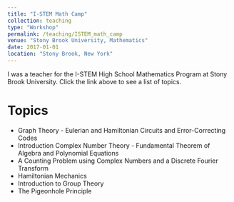```yaml
---
title: "I-STEM Math Camp"
collection: teaching
type: "Workshop"
permalink: /teaching/ISTEM_math_camp
venue: "Stony Brook University, Mathematics"
date: 2017-01-01
location: "Stony Brook, New York"
---
```


I was a teacher for the I-STEM High School Mathematics Program at Stony Brook University. Click the link above to see a list of topics.

Topics
======
* Graph Theory - Eulerian and Hamiltonian Circuits and Error-Correcting Codes
* Introduction Complex Number Theory - Fundamental Theorem of Algebra and Polynomial Equations
* A Counting Problem using Complex Numbers and a Discrete Fourier Transform
* Hamiltonian Mechanics
* Introduction to Group Theory
* The Pigeonhole Principle
